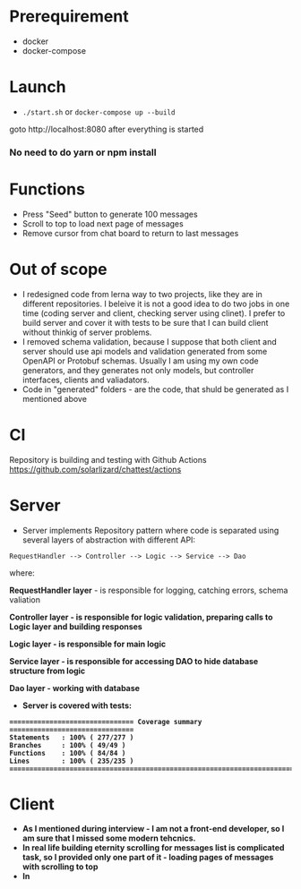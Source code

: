 # Prerequirement
- docker
- docker-compose

# Launch

- ````./start.sh```` or ````docker-compose up --build````

goto http://localhost:8080 after everything is started

### No need to do yarn or npm install

# Functions

- Press "Seed" button to generate 100 messages
- Scroll to top to load next page of messages
- Remove cursor from chat board to return to last messages

# Out of scope

- I redesigned code from lerna way to two projects, like they are in different repositories. I beleive it is not a good idea to do two jobs in one time (coding server and client, checking server using clinet). I prefer to build server and cover it with tests to be sure that I can build client without thinkig of server problems.
- I removed schema validation, because I suppose that both client and server should use api models and validation generated from some OpenAPI or Protobuf schemas. Usually I am using my own code generators, and they generates not only models, but controller interfaces, clients and valiadators. 
- Code in "generated" folders - are the code, that shuld be generated as I mentioned above


# CI

Repository is building and testing with Github Actions https://github.com/solarlizard/chattest/actions

# Server

- Server implements Repository pattern where code is separated using several layers of abstraction with different API:
````
RequestHandler --> Controller --> Logic --> Service --> Dao
````

where:

<b>RequestHandler layer</b> - is responsible for logging, catching errors, schema valiation

<b>Controller layer<b> - is responsible for logic validation, preparing calls to Logic layer and building responses

<b>Logic layer<b> - is responsible for main logic

<b>Service layer<b> - is responsible for accessing DAO to hide database structure from logic
  
<b>Dao layer<b> - working with database

- Server is covered with tests:
````
=============================== Coverage summary ===============================
Statements   : 100% ( 277/277 )
Branches     : 100% ( 49/49 )
Functions    : 100% ( 84/84 )
Lines        : 100% ( 235/235 )
================================================================================
````

# Client
- As I mentioned during interview - I am not a front-end developer, so I am sure that I missed some modern tehcnics.
- In real life building eternity scrolling for messages list is complicated task, so I provided only one part of it - loading pages of messages with scrolling to top
- In
